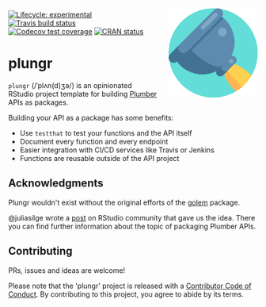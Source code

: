 <img src="inst/rstudio/templates/project/plungr.png" width="180px" align="right" style="margin-top:10px; margin-bottom:30px; margin-left:20px; clear:left;"/>

<!-- badges: start -->
[![Lifecycle: experimental](https://img.shields.io/badge/lifecycle-experimental-orange.svg)](https://www.tidyverse.org/lifecycle/#experimental)
[![Travis build status](https://travis-ci.org/ozean12/plungr.svg?branch=master)](https://travis-ci.org/ozean12/plungr)
[![Codecov test coverage](https://codecov.io/gh/ozean12/plungr/branch/master/graph/badge.svg)](https://codecov.io/gh/ozean12/plungr?branch=master)
[![CRAN status](https://www.r-pkg.org/badges/version/plungr)](https://CRAN.R-project.org/package=plungr)
<!-- badges: end -->

# plungr 

`plungr` (/ˈplʌn(d)ʒə/) is an opinionated RStudio project template for 
building [Plumber](https://github.com/rstudio/plumber) APIs as packages.

Building your API as a package has some benefits:
  
* Use `testthat` to test your functions and the API itself
* Document every function and every endpoint
* Easier integration with CI/CD services like Travis or Jenkins
* Functions are reusable outside of the API project

## Acknowledgments

Plungr wouldn't exist without the original efforts of the [golem](https://github.com/ThinkR-open/golem) package.

@juliasilge wrote a [post](https://community.rstudio.com/t/plumber-api-and-package-structure/18099) on RStudio community that gave us the idea.
There you can find further information about the topic of packaging Plumber APIs.

## Contributing

PRs, issues and ideas are welcome!

Please note that the 'plungr' project is released with a
[Contributor Code of Conduct](CODE_OF_CONDUCT.md).
By contributing to this project, you agree to abide by its terms.
